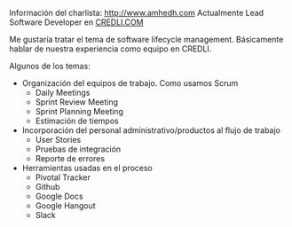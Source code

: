 Información del charlista: http://www.amhedh.com
Actualmente Lead Software Developer en [CREDLI.COM](http://www.credli.com)

Me gustaría tratar el tema de software lifecycle management. Básicamente hablar de nuestra experiencia como equipo en CREDLI.

Algunos de los temas:

- Organización del equipos de trabajo. Como usamos Scrum
  - Daily Meetings
  - Sprint Review Meeting
  - Sprint Planning Meeting
  - Estimación de tiempos
- Incorporación del personal administrativo/productos al flujo de trabajo
  - User Stories
  - Pruebas de integración
  - Reporte de errores
- Herramientas usadas en el proceso
  - Pivotal Tracker
  - Github
  - Google Docs
  - Google Hangout
  - Slack

